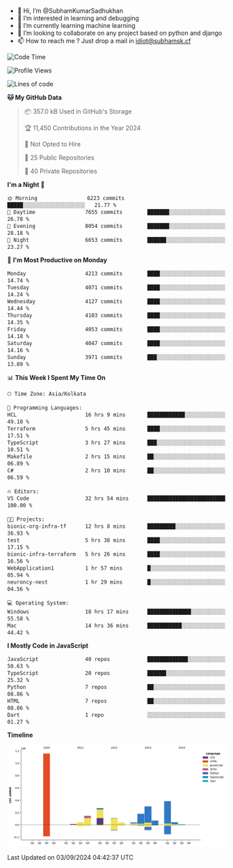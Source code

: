- 👋 Hi, I’m @SubhamKumarSadhukhan
- 👀 I’m interested in learning and debugging
- 🌱 I’m currently learning machine learning
- 💞️ I’m looking to collaborate on any project based on python and django
- 📫 How to reach me ?
      Just drop a mail in idiot@subhamsk.cf

<!---
SubhamKumarSadhukhan/SubhamKumarSadhukhan is a ✨ special ✨ repository because its `README.md` (this file) appears on your GitHub profile.
You can click the Preview link to take a look at your changes.
--->


<!--START_SECTION:waka-->
![Code Time](http://img.shields.io/badge/Code%20Time-2%2C459%20hrs%2025%20mins-blue)

![Profile Views](http://img.shields.io/badge/Profile%20Views-0-blue)

![Lines of code](https://img.shields.io/badge/From%20Hello%20World%20I%27ve%20Written-2.8%20million%20lines%20of%20code-blue)

**🐱 My GitHub Data** 

> 📦 357.0 kB Used in GitHub's Storage 
 > 
> 🏆 11,450 Contributions in the Year 2024
 > 
> 🚫 Not Opted to Hire
 > 
> 📜 25 Public Repositories 
 > 
> 🔑 40 Private Repositories 
 > 
**I'm a Night 🦉** 

```text
🌞 Morning                6223 commits        █████░░░░░░░░░░░░░░░░░░░░   21.77 % 
🌆 Daytime                7655 commits        ███████░░░░░░░░░░░░░░░░░░   26.78 % 
🌃 Evening                8054 commits        ███████░░░░░░░░░░░░░░░░░░   28.18 % 
🌙 Night                  6653 commits        ██████░░░░░░░░░░░░░░░░░░░   23.27 % 
```
📅 **I'm Most Productive on Monday** 

```text
Monday                   4213 commits        ████░░░░░░░░░░░░░░░░░░░░░   14.74 % 
Tuesday                  4071 commits        ████░░░░░░░░░░░░░░░░░░░░░   14.24 % 
Wednesday                4127 commits        ████░░░░░░░░░░░░░░░░░░░░░   14.44 % 
Thursday                 4103 commits        ████░░░░░░░░░░░░░░░░░░░░░   14.35 % 
Friday                   4053 commits        ████░░░░░░░░░░░░░░░░░░░░░   14.18 % 
Saturday                 4047 commits        ████░░░░░░░░░░░░░░░░░░░░░   14.16 % 
Sunday                   3971 commits        ███░░░░░░░░░░░░░░░░░░░░░░   13.89 % 
```


📊 **This Week I Spent My Time On** 

```text
🕑︎ Time Zone: Asia/Kolkata

💬 Programming Languages: 
HCL                      16 hrs 9 mins       ████████████░░░░░░░░░░░░░   49.10 % 
Terraform                5 hrs 45 mins       ████░░░░░░░░░░░░░░░░░░░░░   17.51 % 
TypeScript               3 hrs 27 mins       ███░░░░░░░░░░░░░░░░░░░░░░   10.51 % 
Makefile                 2 hrs 15 mins       ██░░░░░░░░░░░░░░░░░░░░░░░   06.89 % 
C#                       2 hrs 10 mins       ██░░░░░░░░░░░░░░░░░░░░░░░   06.59 % 

🔥 Editors: 
VS Code                  32 hrs 54 mins      █████████████████████████   100.00 % 

🐱‍💻 Projects: 
bionic-org-infra-tf      12 hrs 8 mins       █████████░░░░░░░░░░░░░░░░   36.93 % 
test                     5 hrs 38 mins       ████░░░░░░░░░░░░░░░░░░░░░   17.15 % 
bionic-infra-terraform   5 hrs 26 mins       ████░░░░░░░░░░░░░░░░░░░░░   16.56 % 
WebApplication1          1 hr 57 mins        █░░░░░░░░░░░░░░░░░░░░░░░░   05.94 % 
neuroncy-nest            1 hr 29 mins        █░░░░░░░░░░░░░░░░░░░░░░░░   04.56 % 

💻 Operating System: 
Windows                  18 hrs 17 mins      ██████████████░░░░░░░░░░░   55.58 % 
Mac                      14 hrs 36 mins      ███████████░░░░░░░░░░░░░░   44.42 % 
```

**I Mostly Code in JavaScript** 

```text
JavaScript               40 repos            █████████████░░░░░░░░░░░░   50.63 % 
TypeScript               20 repos            ██████░░░░░░░░░░░░░░░░░░░   25.32 % 
Python                   7 repos             ██░░░░░░░░░░░░░░░░░░░░░░░   08.86 % 
HTML                     7 repos             ██░░░░░░░░░░░░░░░░░░░░░░░   08.86 % 
Dart                     1 repo              ░░░░░░░░░░░░░░░░░░░░░░░░░   01.27 % 
```



**Timeline**

![Lines of Code chart](https://raw.githubusercontent.com/SubhamKumarSadhukhan/SubhamKumarSadhukhan/main/assets/bar_graph.png)


 Last Updated on 03/09/2024 04:42:37 UTC
<!--END_SECTION:waka-->
